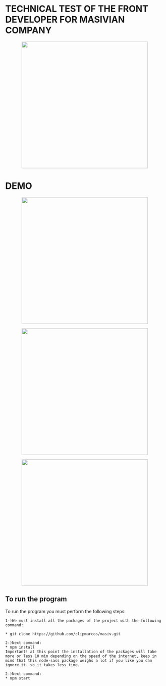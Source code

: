 # TECHNICAL TEST OF THE FRONT DEVELOPER FOR MASIVIAN COMPANY

<p align="center"><img src="https://sad-lamarr-db9cc6.netlify.app/descripcion.png" width="400"></p>

# DEMO

<p align="center"><img src="https://clipmarcos.github.io/masiv/demo1.png" width="400"></p>

<p align="center"><img src="https://clipmarcos.github.io/masiv/demo2.png" width="400"></p>

<p align="center"><img src="https://clipmarcos.github.io/masiv/demo3.png" width="400"></p>



## To run the program

To run the program you must perform the following steps:
```
1-)We must install all the packages of the project with the following command:

* git clone https://github.com/clipmarcos/masiv.git
 ```
 ```
2-)Next command: 
* npm install
Important! at this point the installation of the packages will take more or less 10 min depending on the speed of the internet, keep in mind that this node-sass package weighs a lot if you like you can ignore it. so it takes less time.
 ```
 ```
 2-)Next command: 
* npm start
 ```
